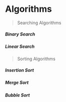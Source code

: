 # Algorithms

> Searching Algorithms
##### Binary Search
##### Linear Search

> Sorting Algorithms
##### Insertion Sort
##### Merge Sort
##### Bubble Sort
